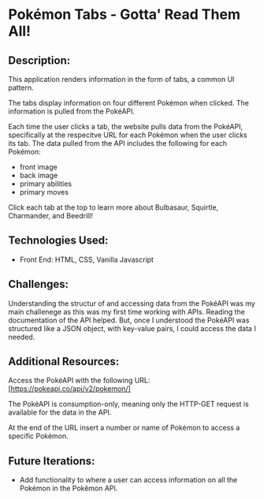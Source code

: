 # Pokémon Tabs - Gotta' Read Them All!

## Description: 
This application renders information in the form of tabs, a common UI pattern.

The tabs display information on four different Pokémon when clicked.  The information is pulled from the PokéAPI.

Each time the user clicks a tab, the website pulls data from the PokéAPI, specifically at the respecitve URL for each Pokémon when the user clicks its tab. The data pulled from the API includes the following for each Pokémon:

* front image
* back image
* primary abilities
* primary moves

Click each tab at the top to learn more about Bulbasaur, Squirtle, Charmander, and Beedrill!

## Technologies Used:
* Front End: HTML, CSS, Vanilla Javascript

## Challenges:
Understanding the structur of and accessing data from the PokéAPI was my main challenege as this was my first time working with APIs.  Reading the documentation of the API helped. But, once I understood the PokéAPI was structured like a JSON object, with key-value pairs, I could access the data I needed. 

## Additional Resources:
Access the PokéAPI with the following URL:
[https://pokeapi.co/api/v2/pokemon/]

The PokéAPI is consumption-only, meaning only the HTTP-GET request is available for the data in the API.

At the end of the URL insert a number or name of Pokémon to access a specific Pokémon. 

## Future Iterations:
* Add functionality to where a user can access information on all the Pokémon in the Pokêmon API.


